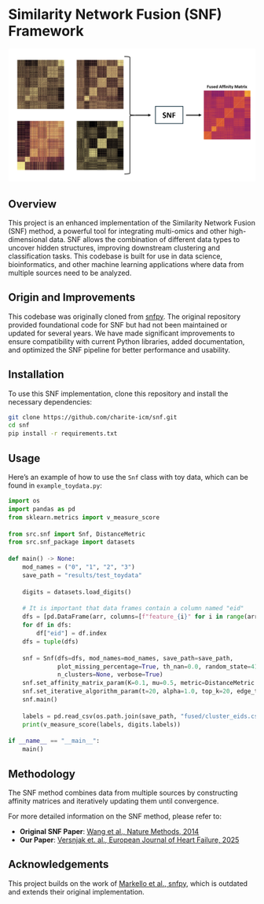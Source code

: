 
# Similarity Network Fusion (SNF) Framework

![Description of the image](assets/snf.png)

## Overview
This project is an enhanced implementation of the Similarity Network Fusion (SNF) method, a powerful tool for integrating multi-omics and other high-dimensional data. SNF allows the combination of different data types to uncover hidden structures, improving downstream clustering and classification tasks. This codebase is built for use in data science, bioinformatics, and other machine learning applications where data from multiple sources need to be analyzed.

## Origin and Improvements
This codebase was originally cloned from [snfpy](https://github.com/rmarkello/snfpy). The original repository provided foundational code for SNF but had not been maintained or updated for several years. We have made significant improvements to ensure compatibility with current Python libraries, added documentation, and optimized the SNF pipeline for better performance and usability.

## Installation
To use this SNF implementation, clone this repository and install the necessary dependencies:

```bash
git clone https://github.com/charite-icm/snf.git
cd snf
pip install -r requirements.txt
```

## Usage
Here’s an example of how to use the `Snf` class with toy data, which can be found in `example_toydata.py`:

```python
import os
import pandas as pd
from sklearn.metrics import v_measure_score

from src.snf import Snf, DistanceMetric
from src.snf_package import datasets

def main() -> None:
    mod_names = ("0", "1", "2", "3")
    save_path = "results/test_toydata"

    digits = datasets.load_digits()
    
    # It is important that data frames contain a column named "eid" 
    dfs = [pd.DataFrame(arr, columns=[f"feature_{i}" for i in range(arr.shape[1])]) for arr in digits.data]
    for df in dfs:
        df["eid"] = df.index
    dfs = tuple(dfs)

    snf = Snf(dfs=dfs, mod_names=mod_names, save_path=save_path,
              plot_missing_percentage=True, th_nan=0.0, random_state=41,
              n_clusters=None, verbose=True)
    snf.set_affinity_matrix_param(K=0.1, mu=0.5, metric=DistanceMetric.EUCLIDEAN, normalize=False)
    snf.set_iterative_algorithm_param(t=20, alpha=1.0, top_k=20, edge_th=1.1)
    snf.main()

    labels = pd.read_csv(os.path.join(save_path, "fused/cluster_eids.csv"))["cluster"]
    print(v_measure_score(labels, digits.labels))

if __name__ == "__main__":
    main()
```

## Methodology
The SNF method combines data from multiple sources by constructing affinity matrices and iteratively updating them until convergence.

For more detailed information on the SNF method, please refer to:
- **Original SNF Paper**: [Wang et al., Nature Methods, 2014](https://www.nature.com/articles/nmeth.2810)
- **Our Paper**: [Versnjak et. al., European Journal of Heart Failure, 2025](https://doi.org/10.1002/ejhf.70041)

## Acknowledgements
This project builds on the work of [Markello et al., snfpy](https://github.com/rmarkello/snfpy), which is outdated and extends their original implementation.
